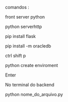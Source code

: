 comandos :

front server python

python serverhttp

pip install flask

pip install -m oracledb 

ctrl shift p 

python create enviroment

Enter

No terminal do backend 

python nome_do_arquivo.py